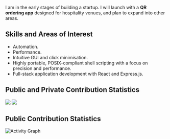 I am in the early stages of building a startup. I will launch with a **QR ordering app** designed for hospitality venues, and plan to expand into other areas.

## Skills and Areas of Interest

- Automation.
- Performance.
- Intuitive GUI and click minimisation.
- Highly portable, POSIX-compliant shell scripting with a focus on precision and performance.
- Full-stack application development with React and Express.js.

## Public and Private Contribution Statistics

<!-- ![GitHub Stats](https://github-readme-stats.vercel.app/api?username=rzjnzk) -->
<!-- ![Most Used Languages in Public Repositories](https://github-readme-stats.vercel.app/api/top-langs/?username=rzjnzk) -->
<!--
Exclude repositories here: <https://github.com/rzjnzk/github-stats-transparent/settings/secrets/actions/EXCLUDED>.

Record the value below since, after the secret is set, it can not be viewed again for security reasons.

Current value:

```
rzjnzk/unsorted, rzjnzk/minecraft-server-vanilla
```
 
-->
![](https://raw.githubusercontent.com/rzjnzk/github-stats-transparent/output/generated/overview.svg)
![](https://raw.githubusercontent.com/rzjnzk/github-stats-transparent/output/generated/languages.svg)

## Public Contribution Statistics

![Activity Graph](https://github-readme-activity-graph.vercel.app/graph?username=rzjnzk&theme=github-compact)
